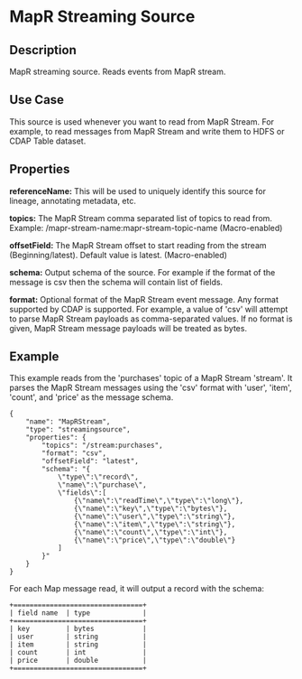 # MapR Streaming Source


Description
-----------
MapR streaming source. Reads events from MapR stream.


Use Case
--------
This source is used whenever you want to read from MapR Stream. For example, to read messages 
from MapR Stream and write them to HDFS or CDAP Table dataset.


Properties
----------
**referenceName:** This will be used to uniquely identify this source for lineage, annotating metadata, etc.

**topics:** The MapR Stream comma separated list of topics to read from. Example: /mapr-stream-name:mapr-stream-topic-name (Macro-enabled)

**offsetField:** The MapR Stream offset to start reading from the stream (Beginning/latest).
 Default value is latest. (Macro-enabled)

**schema:** Output schema of the source. For example if the format of the message is csv then the schema 
will contain list of fields.

**format:** Optional format of the MapR Stream event message. Any format supported by CDAP is supported.
For example, a value of 'csv' will attempt to parse MapR Stream payloads as comma-separated values.
If no format is given, MapR Stream message payloads will be treated as bytes.

Example
-------
This example reads from the 'purchases' topic of a MapR Stream 'stream'. 
It parses the MapR Stream messages using the 'csv' format
with 'user', 'item', 'count', and 'price' as the message schema.

    {
        "name": "MapRStream",
        "type": "streamingsource",
        "properties": {
            "topics": "/stream:purchases",
            "format": "csv",
            "offsetField": "latest",
            "schema": "{
                \"type\":\"record\",
                \"name\":\"purchase\",
                \"fields\":[
                    {\"name\":\"readTime\",\"type\":\"long\"},
                    {\"name\":\"key\",\"type\":\"bytes\"},
                    {\"name\":\"user\",\"type\":\"string\"},
                    {\"name\":\"item\",\"type\":\"string\"},
                    {\"name\":\"count\",\"type\":\"int\"},
                    {\"name\":\"price\",\"type\":\"double\"}
                ]
            }"
        }
    }

For each Map message read, it will output a record with the schema:

    +================================+
    | field name  | type             |
    +================================+
    | key         | bytes            |
    | user        | string           |
    | item        | string           |
    | count       | int              |
    | price       | double           |
    +================================+
